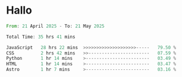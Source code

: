 # Hallo
<!--START_SECTION:waka-->

```rust
From: 21 April 2025 - To: 21 May 2025

Total Time: 35 hrs 41 mins

JavaScript   28 hrs 22 mins  >>>>>>>>>>>>>>>>>>>>-----   79.50 %
CSS          2 hrs 42 mins   >>-----------------------   07.59 %
Python       1 hr 14 mins    >------------------------   03.49 %
HTML         1 hr 14 mins    >------------------------   03.47 %
Astro        1 hr 7 mins     >------------------------   03.16 %
```

<!--END_SECTION:waka-->
